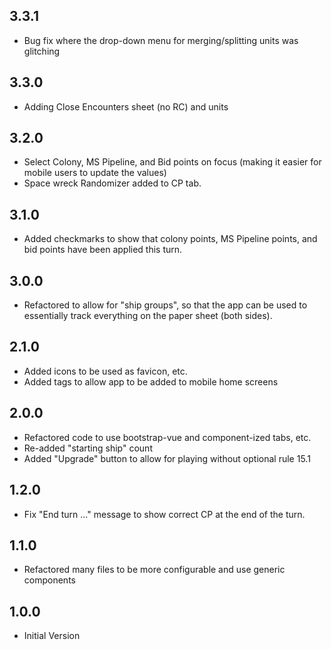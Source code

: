 ## 3.3.1

- Bug fix where the drop-down menu for merging/splitting units was glitching

## 3.3.0

- Adding Close Encounters sheet (no RC) and units

## 3.2.0

- Select Colony, MS Pipeline, and Bid points on focus (making it easier
  for mobile users to update the values)
- Space wreck Randomizer added to CP tab.

## 3.1.0

- Added checkmarks to show that colony points, MS Pipeline points, and
  bid points have been applied this turn.

## 3.0.0

- Refactored to allow for "ship groups", so that the app can be used to
  essentially track everything on the paper sheet (both sides).

## 2.1.0

- Added icons to be used as favicon, etc.
- Added tags to allow app to be added to mobile home screens

## 2.0.0

- Refactored code to use bootstrap-vue and component-ized tabs, etc.
- Re-added "starting ship" count
- Added "Upgrade" button to allow for playing without optional rule 15.1

## 1.2.0

- Fix "End turn ..." message to show correct CP at the end of the turn.

## 1.1.0

- Refactored many files to be more configurable and use generic components

## 1.0.0

- Initial Version
